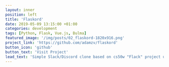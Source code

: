 ```yaml
---
layout: inner
position: left
title: 'Flaskord'
date: 2019-05-09 13:15:00 +01:00
categories: development
tags: [Python, Flask, Vue.js, Bulma]
featured_image: '/img/posts/02_flaskord-1820x916.png'
project_link: 'https://github.com/adamzv/flaskord'
button_icon: 'github'
button_text: 'Visit Project'
lead_text: 'Simple Slack/Discord clone based on cs50w "Flack" project using Flask and Vue.js.'
---
```

